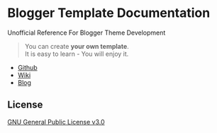 # Blogger Template Documentation
Unofficial Reference For Blogger Theme Development

> You can create **your own template**.  
> It is easy to learn - You will enjoy it.

- [Github](https://github.com/nikahmadz/Blogger-Template-Documentation)
- [Wiki](https://github.com/nikahmadz/Blogger-Template-Documentation/wiki)
- [Blog](https://templatedocumentation.blogspot.com)

## License
[GNU General Public License v3.0](https://github.com/nikahmadz/Blogger-Template-Documentation/blob/master/LICENSE)
